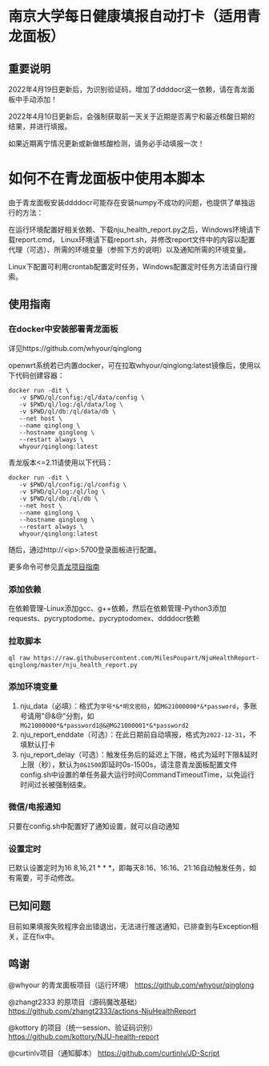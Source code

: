 # 南京大学每日健康填报自动打卡（适用青龙面板）

## 重要说明
2022年4月19日更新后，为识别验证码，增加了ddddocr这一依赖，请在青龙面板中手动添加！

2022年4月10日更新后，会强制获取前一天关于近期是否离宁和最近核酸日期的结果，并进行填报。

如果近期离宁情况更新或新做核酸检测，请务必手动填报一次！

# 如何不在青龙面板中使用本脚本
由于青龙面板安装ddddocr可能存在安装numpy不成功的问题，也提供了单独运行的方法：

在运行环境配置好相关依赖、下载nju_health_report.py之后，Windows环境请下载report.cmd，
Linux环境请下载report.sh，并修改report文件中的内容以配置代理（可选）、所需的环境变量（参照下方的说明）以及通知所需的环境变量。

Linux下配置可利用crontab配置定时任务，Windows配置定时任务方法请自行搜索。


## 使用指南
### 在docker中安装部署青龙面板
详见https://github.com/whyour/qinglong

openwrt系统若已内置docker，可在拉取whyour/qinglong:latest镜像后，使用以下代码创建容器：
```
docker run -dit \
   -v $PWD/ql/config:/ql/data/config \
   -v $PWD/ql/log:/ql/data/log \
   -v $PWD/ql/db:/ql/data/db \
   --net host \
   --name qinglong \
   --hostname qinglong \
   --restart always \
   whyour/qinglong:latest
```
青龙版本<=2.11请使用以下代码：
```
docker run -dit \
   -v $PWD/ql/config:/ql/config \
   -v $PWD/ql/log:/ql/log \
   -v $PWD/ql/db:/ql/db \
   --net host \
   --name qinglong \
   --hostname qinglong \
   --restart always \
   whyour/qinglong:latest
```

随后，通过http://\<ip\>:5700登录面板进行配置。

更多命令可参见[青龙项目指南](https://t.me/jiao_long/31)

### 添加依赖
在依赖管理-Linux添加gcc、g++依赖，然后在依赖管理-Python3添加requests、pycryptodome、pycryptodomex、ddddocr依赖

### 拉取脚本
```
ql raw https://raw.githubusercontent.com/MilesPoupart/NjuHealthReport-qinglong/master/nju_health_report.py
```

### 添加环境变量
1. nju_data（必填）：格式为`学号*&*明文密码`，如`MG21000000*&*password`，多账号请用"@&@"分割，如`MG21000000*&*password1@&@MG21000001*&*password2`
2. nju_report_enddate（可选）：在此日期前自动填报，格式为`2022-12-31`，不填默认打卡
3. nju_report_delay（可选）：触发任务后的延迟上下限，格式为延时下限&延时上限（秒），默认为`0&1500`即延时0s-1500s，请注意青龙面板配置文件config.sh中设置的单任务最大运行时间CommandTimeoutTime，以免运行时间过长被强制结束。

### 微信/电报通知
只要在config.sh中配置好了通知设置，就可以自动通知

### 设置定时
已默认设置定时为16 8,16,21 * * *，即每天8:16、16:16、21:16自动触发任务，如有需要，可手动修改。

## 已知问题
目前如果填报失败程序会出错退出，无法进行推送通知，已排查到与Exception相关，正在fix中。

## 鸣谢
@whyour 的青龙面板项目（运行环境） https://github.com/whyour/qinglong

@zhangt2333 的原项目（源码魔改基础） https://github.com/zhangt2333/actions-NjuHealthReport

@kottory 的项目（统一session、验证码识别） https://github.com/kottory/NJU-health-report

@curtinlv项目（通知脚本） https://github.com/curtinlv/JD-Script